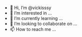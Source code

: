 - 👋 Hi, I’m @vickisssy
- 👀 I’m interested in ...
- 🌱 I’m currently learning ...
- 💞️ I’m looking to collaborate on ...
- 📫 How to reach me ...

<!---
vickisssy/vickisssy is a ✨ special ✨ repository because its `README.md` (this file) appears on your GitHub profile.
You can click the Preview link to take a look at your changes.
--->
